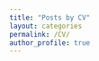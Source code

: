 ```yaml
---
title: "Posts by CV"
layout: categories
permalink: /CV/
author_profile: true
---
```



<div id="adobe-dc-view" style="width: 800px;"></div>
<script src="https://documentcloud.adobe.com/view-sdk/viewer.js"></script>
<script type="text/javascript">
	document.addEventListener("adobe_dc_view_sdk.ready", function(){ 
		var adobeDCView = new AdobeDC.View({clientId: "60f1c40821eb48a4982de99d974ca9a8", divId: "adobe-dc-view"});
		adobeDCView.previewFile({
			content:{location: {url: "https://github.com/JunjunZhangJX/JunjunZhangJX.github.io/blob/master/assets/images/Junjun1_CV.pdf"}},
			metaData:{fileName: "Junjun1_CV.pdf"}
		}, {embedMode: "IN_LINE"});
	});
</script>
